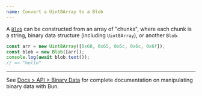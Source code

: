```yaml
---
name: Convert a Uint8Array to a Blob
---
```


A [`Blob`](https://developer.mozilla.org/en-US/docs/Web/API/Blob) can be constructed from an array of "chunks", where each chunk is a string, binary data structure (including `Uint8Array`), or another `Blob`.

```ts
const arr = new Uint8Array([0x68, 0x65, 0x6c, 0x6c, 0x6f]);
const blob = new Blob([arr]);
console.log(await blob.text());
// => "hello"
```

---

See [Docs > API > Binary Data](https://bun.sh/docs/api/binary-data#conversion) for complete documentation on manipulating binary data with Bun.
